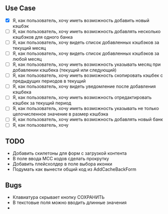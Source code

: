 ## Use Case
 - [x] Я, как пользователь, хочу иметь возможность добавить новый кэшбэк
 - [ ] Я, как пользователь, хочу иметь возможность добавлять несколько кэшбэков для одного банка
 - [ ] Я, как пользователь, хочу видеть список добавленных кэшбэков за текущий месяц
 - [ ] Я, как пользователь, хочу видеть список добавленных кэшбэков за любой месяц
 - [ ] Я, как пользователь, хочу иметь возможность указывать месяц при добавлении кэшбека (текущий или следующий)
 - [ ] Я, как пользователь, хочу иметь возможность скопировать кэшбек с предыдущих периодов в текущий
 - [ ] Я, как пользователь, хочу видеть уведомление после добавления кэшбека
 - [ ] Я, как пользователь, хочу иметь возможность отредактировать кэшбек за текущий период
 - [ ] Я, как пользователь, хочу иметь возможность указывать не только целочисленное значение в размер кэшбэка
 - [ ] Я, как пользователь, хочу иметь возможность добавлять новый банк
 - [ ] Я, как пользователь, хочу

## TODO
 - Добавить скилетоны для форм с загрузкой контента  
 - В поле ввода MCC кодов сделать прокрутку
 - Добавить плейсхолдер в поле выбора иконки
 - Подумать как вынести общий код из AddCacheBackForm

## Bugs
 - Клавиатура скрывает кнопку СОХРАНИТЬ
 - В текстовые поля можно вводить длинные значения
 - 